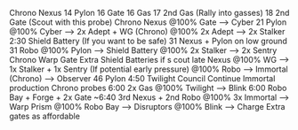 Chrono Nexus
14    Pylon
16    Gate
16    Gas
17    2nd Gas (Rally into gasses)
18    2nd Gate (Scout with this probe)
Chrono Nexus
@100% Gate --> Cyber
21    Pylon
@100% Cyber --> 2x Adept + WG (Chrono)
@100% 2x Adept --> 2x Stalker
2:30  Shield Battery (If you want to be safe)
31    Nexus + Pylon on low ground
31    Robo
@100% Pylon --> Shield Battery
@100% 2x Stalker --> 2x Sentry
Chrono Warp Gate
Extra Shield Batteries if s cout late Nexus
@100% WG --> 1x Stalker + 1x Sentry (If potential early pressure)
@100% Robo --> Immortal (Chrono) --> Observer
46    Pylon
4:50  Twilight Council
Continue Immortal production
Chrono probes
6:00  2x Gas
@100% Twilight --> Blink
6:00  Robo Bay + Forge + 2x Gate
~6:40 3rd Nexus + 2nd Robo
@100% 3x Immortal --> Warp Prism
@100% Robo Bay --> Disruptors
@100% Blink --> Charge
Extra gates as affordable
